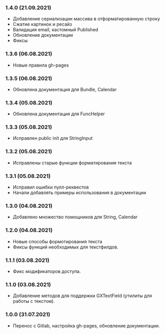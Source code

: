 ### 1.4.0 (21.09.2021)

- Добавление сериализации массива в отформатированную строку
- Сжатие картинок и ресайз
- Валидация email, кастомный Published
- Обновление документации
- Фиксы

### 1.3.6 (06.08.2021)

- Новые правила gh-pages

### 1.3.5 (06.08.2021)

- Обновлена документация для Bundle, Calendar

### 1.3.4 (05.08.2021)

- Обновлена документация для FuncHelper

### 1.3.3 (05.08.2021)

- Исправлен public init для StringInput

### 1.3.2 (05.08.2021)

- Исправлены старые функции форматирования текста

### 1.3.1 (05.08.2021)

- Исправил ошибки пулл-реквестов
- Начали добавлять примеры использования в документации

### 1.3.0 (04.08.2021)

- Добавлено множество помощников для String, Calendar

### 1.2.0 (04.08.2021)

- Новые способы формотирования текста
- Фиксы функций необходимых для текстфилдов.

### 1.1.1 (03.08.2021)

- Фикс модификаторов доступа.

### 1.1.0 (03.08.2021)

- Добавление методов для поддержки GXTextField (утилиты для работы с текстом).

### 1.0.0 (31.07.2021)

- Перенос с Gitlab, настройка gh-pages, обновление документации.
